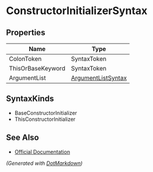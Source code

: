 # ConstructorInitializerSyntax

## Properties

| Name              | Type                                        |
| ----------------- | ------------------------------------------- |
| ColonToken        | SyntaxToken                                 |
| ThisOrBaseKeyword | SyntaxToken                                 |
| ArgumentList      | [ArgumentListSyntax](ArgumentListSyntax.md) |

## SyntaxKinds

* BaseConstructorInitializer
* ThisConstructorInitializer

## See Also

* [Official Documentation](https://docs.microsoft.com/en-us/dotnet/api/microsoft.codeanalysis.csharp.syntax.constructorinitializersyntax)


*\(Generated with [DotMarkdown](http://github.com/JosefPihrt/DotMarkdown)\)*